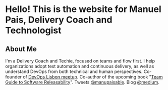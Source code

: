 # Hello! This is the website for Manuel Pais, Delivery Coach and Technologist

## About Me

I'm a Delivery Coach and Techie, focused on teams and flow first. I help organizations adopt test automation and continuous delivery, as well as understand DevOps from both technical and human perspectives. Co-founder of [DevOps Lisbon meetup](http://devopslisbon.com/). Co-author of the upcoming book "[Team Guide to Software Releasability](https://skeltonthatcher.com/publications/team-guide-software-releasability)". Tweets [@manupaisable](https://twitter.com/manupaisable). Blog [@medium](https://medium.com/@manupaisable). 
